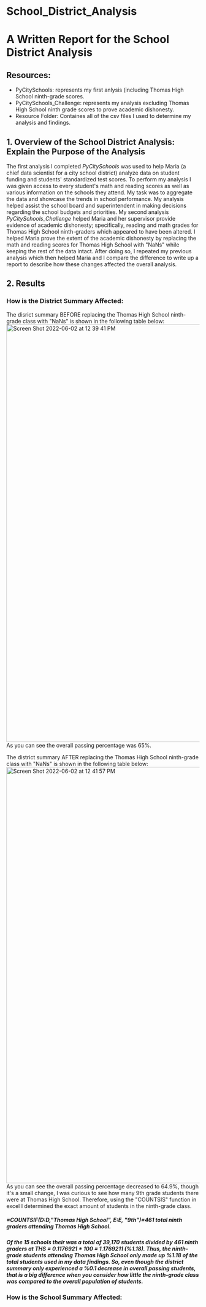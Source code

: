 # School_District_Analysis
# A Written Report for the School District Analysis 
## Resources:
  - PyCitySchools: represents my first anlysis (including Thomas High School ninth-grade scores.
  - PyCitySchools_Challenge: represents my analysis excluding Thomas High School ninth grade scores to prove academic dishonesty.
  - Resource Folder: Containes all of the csv files I used to determine my analysis and findings. 
  
## 1. Overview of the School District Analysis: Explain the Purpose of the Analysis 
The first analysis I completed *PyCitySchools* was used to help Maria (a chief data scientist for a city school district) analyze data on student funding and students' standardized test scores. To perform my analysis I was given access to every student's math and reading scores as well as various information on the schools they attend. My task was to aggregate the data and showcase the trends in school performance. My analysis helped assist the school board and superintendent in making decisions regarding the school budgets and priorities. My second analysis *PyCitySchools_Challenge* helped Maria and her supervisor provide evidence of academic dishonesty; specifically, reading and math grades for Thomas High School ninth-graders which appeared to have been altered. I helped Maria prove the extent of the academic dishonesty by replacing the math and reading scores for Thomas High School with "NaNs" while keeping the rest of the data intact. After doing so, I repeated my previous analysis which then helped Maria and I compare the difference to write up a report to describe how these changes affected the overall analysis. 

## 2. Results
### How is the District Summary Affected:
The disrict summary BEFORE replacing the Thomas High School ninth-grade class with "NaNs" is shown in the following table below: 
<img width="1087" alt="Screen Shot 2022-06-02 at 12 39 41 PM" src="https://user-images.githubusercontent.com/104043438/171702646-6c1da631-c3da-4b05-8a27-21791b378a87.png">
As you can see the overall passing percentage was 65%. 

The district summary AFTER replacing the Thomas High School ninth-grade class with "NaNs" is shown in the following table below: 
<img width="1083" alt="Screen Shot 2022-06-02 at 12 41 57 PM" src="https://user-images.githubusercontent.com/104043438/171703023-69f69d11-5f52-4353-a013-066bd80de467.png">
As you can see the overall passing percentage decreased to 64.9%, though it's a small change, I was curious to see how many 9th grade students there were at Thomas High School. Therefore, using the "COUNTSIS" function in excel I determined the exact amount of students in the ninth-grade class.
##### =COUNTSIF(D:D,"Thomas High School", E:E, "9th")=461 total ninth graders attending Thomas High School. 
##### Of the 15 schools their was a total of 39,170 students divided by 461 ninth graders at THS = 0.1176921 * 100 = 1.1769211 (%1.18). Thus, the ninth-grade students attending Thomas High School only made up %1.18 of the total students used in my data findings. So, even though the district summary only experienced a %0.1 decrease in overall passing students, that is a big difference when you consider how little the ninth-grade class was compared to the overall population of students. 

### How is the School Summary Affected:
